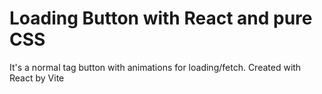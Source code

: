 # Loading Button with React and pure CSS

It's a normal tag button with animations for loading/fetch. Created with React by Vite
